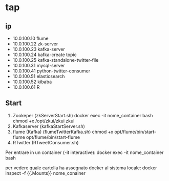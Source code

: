 # tap
## ip
* 10.0.100.10 flume
* 10.0.100.22 zk-server
* 10.0.100.23 kafka-server
* 10.0.100.24 kafka-create topic
* 10.0.100.25 kafka-standalone-twitter-file
* 10.0.100.31 mysql-server
* 10.0.100.41 python-twitter-consumer
* 10.0.100.51 elasticsearch
* 10.0.100.52 kibaba
* 10.0.100.61 R

## Start
1. Zookeper (zkServerStart.sh)
	docker exec -it nome_container bash
	chmod +x /opt/zkui/zkui
	zkui
2. Kafkaserver (kafkaStartServer.sh)
3. flume (Kafka) (flumeTwitterKafka.sh)
	chmod +x opt/flume/bin/start-flume
	opt/flume/bin/start-flume
4. RTwitter (RTweetConsumer.sh)


Per entrare in un container (-it interactive):
docker exec -it nome_container bash

per vedere quale cartella ha assegnato docker al sistema locale:
docker inspect -f {{.Mounts}} nome_conainer 
